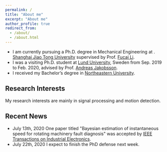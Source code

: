 ```yaml
---
permalink: /
title: "About me"
excerpt: "About me"
author_profile: true
redirect_from: 
  - /about/
  - /about.html
---
```



* I am currently pursuing a Ph.D. degree in Mechanical Engineering at . [Shanghai Jiao Tong University](https://www.sjtu.edu.cn/) supervised by Prof. [Fucai Li](http://me.sjtu.edu.cn/teacher_directory1/2280.html).
* I was a visiting Ph.D. student at [Lund University](https://www.lunduniversity.lu.se/), Sweden from Sep. 2019 to Feb. 2020, advised by Prof. [Andreas Jakobsson](http://www.maths.lu.se/staff/andreas-jakobsson/). 
* I received my Bachelor’s degree in [Northeastern University](http://www.neu.edu.cn/).


## Research Interests
My research interests are mainly in signal processing and motion detection. 


## Recent News
* July 13th, 2020 
One paper titled "Bayesian estimation of instantaneous speed for rotating machinery fault diagnosis" was accepted by [IEEE Transactions on Industrial Electronics](https://ieeexplore.ieee.org/xpl/RecentIssue.jsp?punumber=41).
* July 22th, 2020 
I expect to finish the PhD defense next week.
